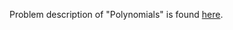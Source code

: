 Problem description of "Polynomials" is found [here](https://www.hackerrank.com/challenges/np-polynomials/problem?isFullScreen=true).